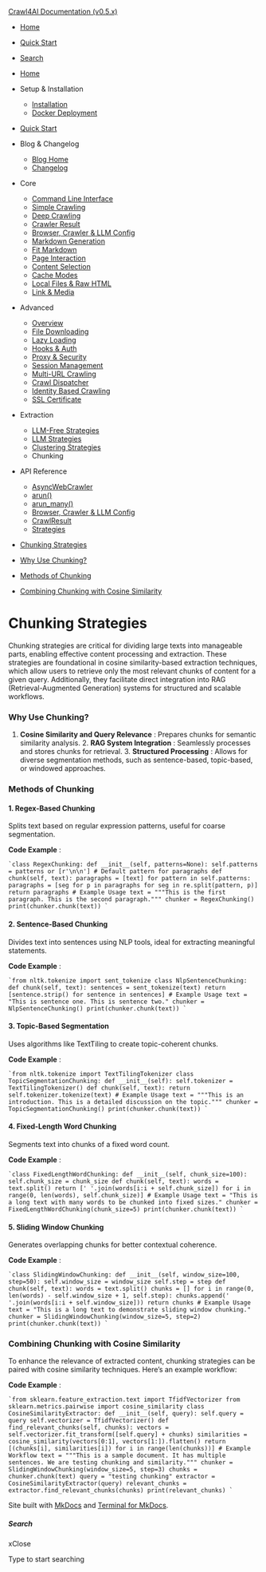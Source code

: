 [Crawl4AI Documentation (v0.5.x)](https://docs.crawl4ai.com/)

  * [ Home ](../..)
  * [ Quick Start ](../../core/quickstart/)
  * [ Search ](#)



  * [Home](../..)
  * Setup & Installation
    * [Installation](../../core/installation/)
    * [Docker Deployment](../../core/docker-deployment/)
  * [Quick Start](../../core/quickstart/)
  * Blog & Changelog
    * [Blog Home](../../blog/)
    * [Changelog](https://github.com/unclecode/crawl4ai/blob/main/CHANGELOG.md)
  * Core
    * [Command Line Interface](../../core/cli/)
    * [Simple Crawling](../../core/simple-crawling/)
    * [Deep Crawling](../../core/deep-crawling/)
    * [Crawler Result](../../core/crawler-result/)
    * [Browser, Crawler & LLM Config](../../core/browser-crawler-config/)
    * [Markdown Generation](../../core/markdown-generation/)
    * [Fit Markdown](../../core/fit-markdown/)
    * [Page Interaction](../../core/page-interaction/)
    * [Content Selection](../../core/content-selection/)
    * [Cache Modes](../../core/cache-modes/)
    * [Local Files & Raw HTML](../../core/local-files/)
    * [Link & Media](../../core/link-media/)
  * Advanced
    * [Overview](../../advanced/advanced-features/)
    * [File Downloading](../../advanced/file-downloading/)
    * [Lazy Loading](../../advanced/lazy-loading/)
    * [Hooks & Auth](../../advanced/hooks-auth/)
    * [Proxy & Security](../../advanced/proxy-security/)
    * [Session Management](../../advanced/session-management/)
    * [Multi-URL Crawling](../../advanced/multi-url-crawling/)
    * [Crawl Dispatcher](../../advanced/crawl-dispatcher/)
    * [Identity Based Crawling](../../advanced/identity-based-crawling/)
    * [SSL Certificate](../../advanced/ssl-certificate/)
  * Extraction
    * [LLM-Free Strategies](../no-llm-strategies/)
    * [LLM Strategies](../llm-strategies/)
    * [Clustering Strategies](../clustring-strategies/)
    * Chunking
  * API Reference
    * [AsyncWebCrawler](../../api/async-webcrawler/)
    * [arun()](../../api/arun/)
    * [arun_many()](../../api/arun_many/)
    * [Browser, Crawler & LLM Config](../../api/parameters/)
    * [CrawlResult](../../api/crawl-result/)
    * [Strategies](../../api/strategies/)



  * [Chunking Strategies](#chunking-strategies)
  * [Why Use Chunking?](#why-use-chunking)
  * [Methods of Chunking](#methods-of-chunking)
  * [Combining Chunking with Cosine Similarity](#combining-chunking-with-cosine-similarity)



# Chunking Strategies

Chunking strategies are critical for dividing large texts into manageable parts, enabling effective content processing and extraction. These strategies are foundational in cosine similarity-based extraction techniques, which allow users to retrieve only the most relevant chunks of content for a given query. Additionally, they facilitate direct integration into RAG (Retrieval-Augmented Generation) systems for structured and scalable workflows.

### Why Use Chunking?

1. **Cosine Similarity and Query Relevance** : Prepares chunks for semantic similarity analysis. 2. **RAG System Integration** : Seamlessly processes and stores chunks for retrieval. 3. **Structured Processing** : Allows for diverse segmentation methods, such as sentence-based, topic-based, or windowed approaches.

### Methods of Chunking

#### 1. Regex-Based Chunking

Splits text based on regular expression patterns, useful for coarse segmentation.

**Code Example** : 

```
`class RegexChunking: def __init__(self, patterns=None): self.patterns = patterns or [r'\n\n'] # Default pattern for paragraphs def chunk(self, text): paragraphs = [text] for pattern in self.patterns: paragraphs = [seg for p in paragraphs for seg in re.split(pattern, p)] return paragraphs # Example Usage text = """This is the first paragraph. This is the second paragraph.""" chunker = RegexChunking() print(chunker.chunk(text)) `
```

#### 2. Sentence-Based Chunking

Divides text into sentences using NLP tools, ideal for extracting meaningful statements.

**Code Example** : 

```
`from nltk.tokenize import sent_tokenize class NlpSentenceChunking: def chunk(self, text): sentences = sent_tokenize(text) return [sentence.strip() for sentence in sentences] # Example Usage text = "This is sentence one. This is sentence two." chunker = NlpSentenceChunking() print(chunker.chunk(text)) `
```

#### 3. Topic-Based Segmentation

Uses algorithms like TextTiling to create topic-coherent chunks.

**Code Example** : 

```
`from nltk.tokenize import TextTilingTokenizer class TopicSegmentationChunking: def __init__(self): self.tokenizer = TextTilingTokenizer() def chunk(self, text): return self.tokenizer.tokenize(text) # Example Usage text = """This is an introduction. This is a detailed discussion on the topic.""" chunker = TopicSegmentationChunking() print(chunker.chunk(text)) `
```

#### 4. Fixed-Length Word Chunking

Segments text into chunks of a fixed word count.

**Code Example** : 

```
`class FixedLengthWordChunking: def __init__(self, chunk_size=100): self.chunk_size = chunk_size def chunk(self, text): words = text.split() return [' '.join(words[i:i + self.chunk_size]) for i in range(0, len(words), self.chunk_size)] # Example Usage text = "This is a long text with many words to be chunked into fixed sizes." chunker = FixedLengthWordChunking(chunk_size=5) print(chunker.chunk(text)) `
```

#### 5. Sliding Window Chunking

Generates overlapping chunks for better contextual coherence.

**Code Example** : 

```
`class SlidingWindowChunking: def __init__(self, window_size=100, step=50): self.window_size = window_size self.step = step def chunk(self, text): words = text.split() chunks = [] for i in range(0, len(words) - self.window_size + 1, self.step): chunks.append(' '.join(words[i:i + self.window_size])) return chunks # Example Usage text = "This is a long text to demonstrate sliding window chunking." chunker = SlidingWindowChunking(window_size=5, step=2) print(chunker.chunk(text)) `
```

### Combining Chunking with Cosine Similarity

To enhance the relevance of extracted content, chunking strategies can be paired with cosine similarity techniques. Here’s an example workflow:

**Code Example** : 

```
`from sklearn.feature_extraction.text import TfidfVectorizer from sklearn.metrics.pairwise import cosine_similarity class CosineSimilarityExtractor: def __init__(self, query): self.query = query self.vectorizer = TfidfVectorizer() def find_relevant_chunks(self, chunks): vectors = self.vectorizer.fit_transform([self.query] + chunks) similarities = cosine_similarity(vectors[0:1], vectors[1:]).flatten() return [(chunks[i], similarities[i]) for i in range(len(chunks))] # Example Workflow text = """This is a sample document. It has multiple sentences. We are testing chunking and similarity.""" chunker = SlidingWindowChunking(window_size=5, step=3) chunks = chunker.chunk(text) query = "testing chunking" extractor = CosineSimilarityExtractor(query) relevant_chunks = extractor.find_relevant_chunks(chunks) print(relevant_chunks) `
```

Site built with [MkDocs](http://www.mkdocs.org) and [Terminal for MkDocs](https://github.com/ntno/mkdocs-terminal). 

##### Search

xClose

Type to start searching
